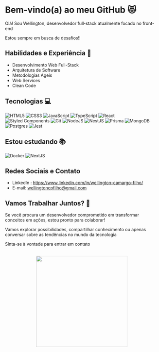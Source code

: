 # Bem-vindo(a) ao meu GitHub 😻

Olá! Sou Wellington, desenvolvedor full-stack atualmente focado no front-end

Estou sempre em busca de desafios!!

## Habilidades e Experiência 🚀

- Desenvolvimento Web Full-Stack
- Arquitetura de Software
- Metodologias Ageis
- Web Services
- Clean Code

## Tecnologias 💻

![HTML5](https://img.shields.io/badge/HTML5-E34F26?style=for-the-badge&logo=html5&logoColor=white)
![CSS3](https://img.shields.io/badge/CSS3-1572B6?style=for-the-badge&logo=css3&logoColor=white)
![JavaScript](https://img.shields.io/badge/JavaScript-323330?style=for-the-badge&logo=javascript&logoColor=F7DF1E)
![TypeScript](https://img.shields.io/badge/TypeScript-007ACC?style=for-the-badge&logo=typescript&logoColor=white) 
![React](https://img.shields.io/badge/React-20232A?style=for-the-badge&logo=react&logoColor=61DAFB) 
![Styled Components](https://img.shields.io/badge/styled--components-DB7093?style=for-the-badge&logo=styled-components&logoColor=white) 
![Git](https://img.shields.io/badge/GIT-E44C30?style=for-the-badge&logo=git&logoColor=white)
![NodeJS](https://img.shields.io/badge/Node%20js-339933?style=for-the-badge&logo=nodedotjs&logoColor=white)
![NestJS](https://img.shields.io/badge/nestjs-E0234E?style=for-the-badge&logo=nestjs&logoColor=white)
![Prisma](https://img.shields.io/badge/Prisma-3982CE?style=for-the-badge&logo=Prisma&logoColor=white)
![MongoDB](https://img.shields.io/badge/MongoDB-4EA94B?style=for-the-badge&logo=mongodb&logoColor=white) 
![Postgres](https://img.shields.io/badge/PostgreSQL-316192?style=for-the-badge&logo=postgresql&logoColor=white)
![Jest](https://img.shields.io/badge/Jest-C21325?style=for-the-badge&logo=jest&logoColor=white)

## Estou estudando 📚

![Docker](https://img.shields.io/badge/Docker-2CA5E0?style=for-the-badge&logo=docker&logoColor=white)
![NextJS](https://img.shields.io/badge/next%20js-000000?style=for-the-badge&logo=nextdotjs&logoColor=white)

## Redes Sociais e Contato
- LinkedIn : https://www.linkedin.com/in/wellington-camargo-filho/
- E-mail: wellingtoncpfilho@gmail.com

## Vamos Trabalhar Juntos? 💼

Se você procura um desenvolvedor comprometido em transformar conceitos em ações, estou pronto para colaborar! 

Vamos explorar possibilidades, compartilhar conhecimento ou apenas conversar sobre as  tendências no mundo da tecnologia

Sinta-se à vontade para entrar em contato



<div align="center">
    <a href="https://github.com/WellingtonNy">
        <br>
<!--    <img height="200em" src="https://github-readme-stats.vercel.app/api?username=WellingtonNy&show_icons=true&theme=dracula&include_all_commits=true&count_private=true"/> -->
   <img height="300em" src="https://github-readme-stats.vercel.app/api/top-langs/?username=WellingtonNy&langs_count=15&theme=dracula"/>
</div>

  
